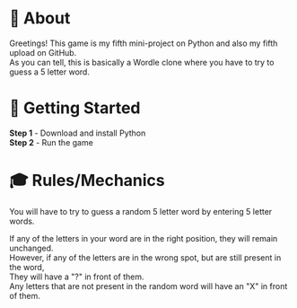 # 📖 About

Greetings! This game is my fifth mini-project on Python and also my fifth upload on GitHub.  
As you can tell, this is basically a Wordle clone where you have to try to guess a 5 letter word.

# 🚀 Getting Started

**Step 1** - Download and install Python  
**Step 2** - Run the game

# 🎓 Rules/Mechanics

You will have to try to guess a random 5 letter word by entering 5 letter words.  
  
If any of the letters in your word are in the right position, they will remain unchanged.  
However, if any of the letters are in the wrong spot, but are still present in the word,  
They will have a "?" in front of them.  
Any letters that are not present in the random word will have an "X" in front of them.
